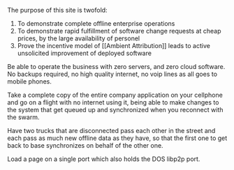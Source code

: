 The purpose of this site is twofold:
1. To demonstrate complete offline enterprise operations
2. To demonstrate rapid fulfillment of software change requests at cheap prices, by the large availability of personel
3. Prove the incentive model of [[Ambient Attribution]] leads to active unsolicited improvement of deployed software

Be able to operate the business with zero servers, and zero cloud software.  No backups required, no high quality internet, no voip lines as all goes to mobile phones.

Take a complete copy of the entire company application on your cellphone and go on a flight with no internet using it, being able to make changes to the system that get queued up and synchronized when you reconnect with the swarm.

Have two trucks that are disconnected pass each other in the street and each pass as much new offline data as they have, so that the first one to get back to base synchronizes on behalf of the other one.

Load a page on a single port which also holds the DOS libp2p port.